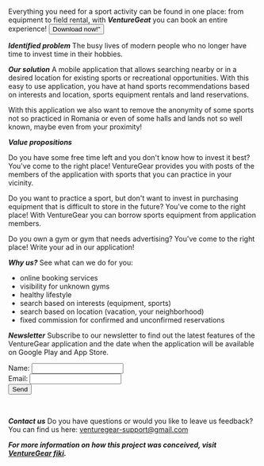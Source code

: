 Everything you need for a sport activity can be found in one place: from equipment to field rental, with ***VentureGeat*** you can book an entire experience!
  <button type="button" onclick="downloadFcn()">Download now!"</button> 


***Identified problem***
The busy lives of modern people who no longer have time to invest time in their hobbies.

***Our solution***
A mobile application that allows searching nearby or in a desired location for existing sports or recreational opportunities. With this easy to use application, you have at hand sports recommendations based on interests and location, sports equipment rentals and land reservations.

With this application we also want to remove the anonymity of some sports not so practiced in Romania or even of some halls and lands not so well known, maybe even from your proximity!

***Value propositions***

Do you have some free time left and you don't know how to invest it best? You've come to the right place! VentureGear provides you with posts of the members of the application with sports that you can practice in your vicinity.

Do you want to practice a sport, but don't want to invest in purchasing equipment that is difficult to store in the future? You've come to the right place! With VentureGear you can borrow sports equipment from application members.

Do you own a gym or gym that needs advertising? You've come to the right place! Write your ad in our application!


***Why us?***
See what can we do for you: 
- online booking services
- visibility for unknown gyms
- healthy lifestyle
- search based on interests (equipment, sports)
- search based on location (vacation, your neighborhood)
- fixed commission for confirmed and unconfirmed reservations


***Newsletter***
Subscribe to our newsletter to find out the latest features of the VentureGear application and the date when the application will be available on Google Play and  App Store.
<form>
  <label for="name">Name: </label>
  <input type="text" id="name" name="name"><br>
  <label for="email">Email: </label>
  <input type="text" id="email" name="email"><br>
  <input type="submit" value="Send">
</form><br>

***Contact us***
Do you have questions or would you like to leave us feedback?
You can find us here: [venturegear-support@gmail.com](mailto:caloianu.georgiana97@gmail.com)


***For more information on how this project was conceived, visit [VentureGear fiki](https://website128658.nicepage.io/VentureGear.html).***

<script>
  
  let downloadFcn = function() {
    alert("Not available yet! Please complete newsletter :) Have a great day!");
   }
  
 $("form").submit(function(){
  alert("Submitted");
});
</script>
